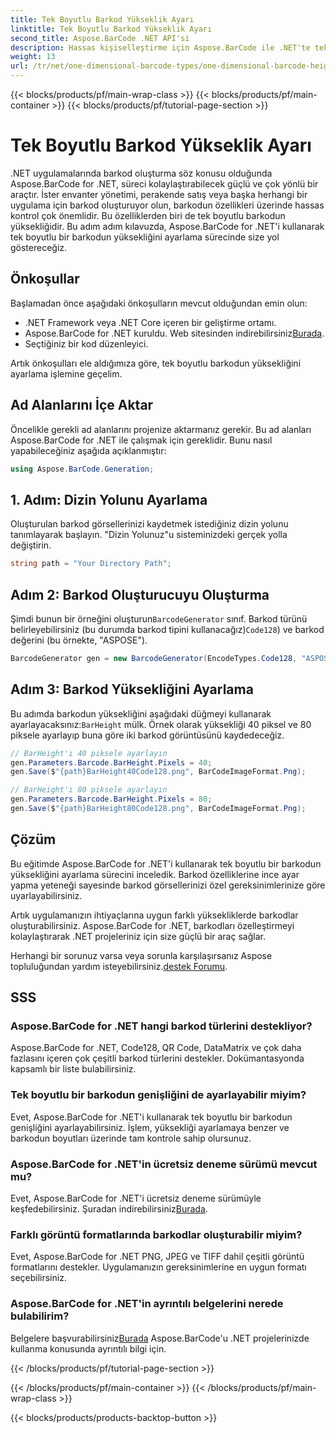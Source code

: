 ```yaml
---
title: Tek Boyutlu Barkod Yükseklik Ayarı
linktitle: Tek Boyutlu Barkod Yükseklik Ayarı
second_title: Aspose.BarCode .NET API'si
description: Hassas kişiselleştirme için Aspose.BarCode ile .NET'te tek boyutlu barkodların yüksekliğini nasıl ayarlayacağınızı öğrenin. Zahmetsizce mükemmel barkodlar oluşturun!
weight: 13
url: /tr/net/one-dimensional-barcode-types/one-dimensional-barcode-height-adjustment/
---
```


{{< blocks/products/pf/main-wrap-class >}}
{{< blocks/products/pf/main-container >}}
{{< blocks/products/pf/tutorial-page-section >}}

# Tek Boyutlu Barkod Yükseklik Ayarı


.NET uygulamalarında barkod oluşturma söz konusu olduğunda Aspose.BarCode for .NET, süreci kolaylaştırabilecek güçlü ve çok yönlü bir araçtır. İster envanter yönetimi, perakende satış veya başka herhangi bir uygulama için barkod oluşturuyor olun, barkodun özellikleri üzerinde hassas kontrol çok önemlidir. Bu özelliklerden biri de tek boyutlu barkodun yüksekliğidir. Bu adım adım kılavuzda, Aspose.BarCode for .NET'i kullanarak tek boyutlu bir barkodun yüksekliğini ayarlama sürecinde size yol göstereceğiz.

## Önkoşullar

Başlamadan önce aşağıdaki önkoşulların mevcut olduğundan emin olun:

- .NET Framework veya .NET Core içeren bir geliştirme ortamı.
-  Aspose.BarCode for .NET kuruldu. Web sitesinden indirebilirsiniz[Burada](https://releases.aspose.com/barcode/net/).
- Seçtiğiniz bir kod düzenleyici.

Artık önkoşulları ele aldığımıza göre, tek boyutlu barkodun yüksekliğini ayarlama işlemine geçelim.

## Ad Alanlarını İçe Aktar

Öncelikle gerekli ad alanlarını projenize aktarmanız gerekir. Bu ad alanları Aspose.BarCode for .NET ile çalışmak için gereklidir. Bunu nasıl yapabileceğiniz aşağıda açıklanmıştır:

```csharp
using Aspose.BarCode.Generation;
```

## 1. Adım: Dizin Yolunu Ayarlama

Oluşturulan barkod görsellerinizi kaydetmek istediğiniz dizin yolunu tanımlayarak başlayın. "Dizin Yolunuz"u sisteminizdeki gerçek yolla değiştirin.

```csharp
string path = "Your Directory Path";
```

## Adım 2: Barkod Oluşturucuyu Oluşturma

 Şimdi bunun bir örneğini oluşturun`BarcodeGenerator` sınıf. Barkod türünü belirleyebilirsiniz (bu durumda barkod tipini kullanacağız)`Code128`) ve barkod değerini (bu örnekte, "ASPOSE").

```csharp
BarcodeGenerator gen = new BarcodeGenerator(EncodeTypes.Code128, "ASPOSE");
```

## Adım 3: Barkod Yüksekliğini Ayarlama

 Bu adımda barkodun yüksekliğini aşağıdaki düğmeyi kullanarak ayarlayacaksınız:`BarHeight` mülk. Örnek olarak yüksekliği 40 piksel ve 80 piksele ayarlayıp buna göre iki barkod görüntüsünü kaydedeceğiz.

```csharp
// BarHeight'ı 40 piksele ayarlayın
gen.Parameters.Barcode.BarHeight.Pixels = 40;
gen.Save($"{path}BarHeight40Code128.png", BarCodeImageFormat.Png);

// BarHeight'ı 80 piksele ayarlayın
gen.Parameters.Barcode.BarHeight.Pixels = 80;
gen.Save($"{path}BarHeight80Code128.png", BarCodeImageFormat.Png);
```

## Çözüm

Bu eğitimde Aspose.BarCode for .NET'i kullanarak tek boyutlu bir barkodun yüksekliğini ayarlama sürecini inceledik. Barkod özelliklerine ince ayar yapma yeteneği sayesinde barkod görsellerinizi özel gereksinimlerinize göre uyarlayabilirsiniz.

Artık uygulamanızın ihtiyaçlarına uygun farklı yüksekliklerde barkodlar oluşturabilirsiniz. Aspose.BarCode for .NET, barkodları özelleştirmeyi kolaylaştırarak .NET projeleriniz için size güçlü bir araç sağlar.

 Herhangi bir sorunuz varsa veya sorunla karşılaşırsanız Aspose topluluğundan yardım isteyebilirsiniz.[destek Forumu](https://forum.aspose.com/c/barcode/13).

## SSS

### Aspose.BarCode for .NET hangi barkod türlerini destekliyor?
Aspose.BarCode for .NET, Code128, QR Code, DataMatrix ve çok daha fazlasını içeren çok çeşitli barkod türlerini destekler. Dokümantasyonda kapsamlı bir liste bulabilirsiniz.

### Tek boyutlu bir barkodun genişliğini de ayarlayabilir miyim?
Evet, Aspose.BarCode for .NET'i kullanarak tek boyutlu bir barkodun genişliğini ayarlayabilirsiniz. İşlem, yüksekliği ayarlamaya benzer ve barkodun boyutları üzerinde tam kontrole sahip olursunuz.

### Aspose.BarCode for .NET'in ücretsiz deneme sürümü mevcut mu?
 Evet, Aspose.BarCode for .NET'i ücretsiz deneme sürümüyle keşfedebilirsiniz. Şuradan indirebilirsiniz[Burada](https://releases.aspose.com/).

### Farklı görüntü formatlarında barkodlar oluşturabilir miyim?
Evet, Aspose.BarCode for .NET PNG, JPEG ve TIFF dahil çeşitli görüntü formatlarını destekler. Uygulamanızın gereksinimlerine en uygun formatı seçebilirsiniz.

### Aspose.BarCode for .NET'in ayrıntılı belgelerini nerede bulabilirim?
 Belgelere başvurabilirsiniz[Burada](https://reference.aspose.com/barcode/net/) Aspose.BarCode'u .NET projelerinizde kullanma konusunda ayrıntılı bilgi için.

{{< /blocks/products/pf/tutorial-page-section >}}

{{< /blocks/products/pf/main-container >}}
{{< /blocks/products/pf/main-wrap-class >}}

{{< blocks/products/products-backtop-button >}}
